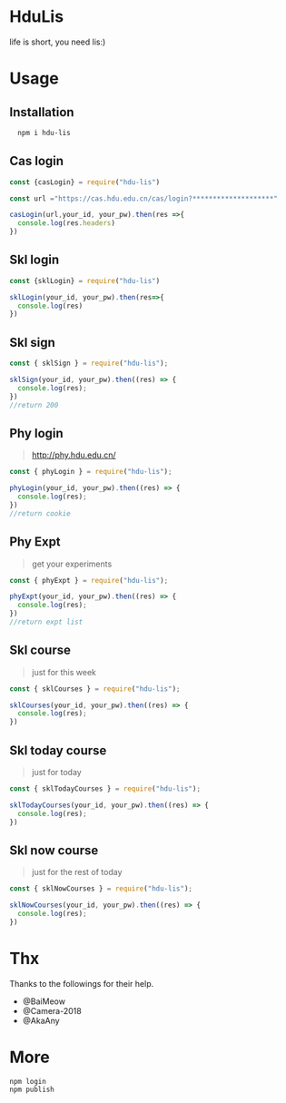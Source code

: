 # HduLis
life is short, you need lis:)

# Usage

## Installation

```bash
  npm i hdu-lis
```

## Cas login


```js
const {casLogin} = require("hdu-lis")

const url ="https://cas.hdu.edu.cn/cas/login?********************"

casLogin(url,your_id, your_pw).then(res =>{
  console.log(res.headers)
})
```

## Skl login


```js
const {sklLogin} = require("hdu-lis")

sklLogin(your_id, your_pw).then(res=>{
  console.log(res)
})
```

## Skl sign


```js
const { sklSign } = require("hdu-lis");

sklSign(your_id, your_pw).then((res) => {
  console.log(res);
})
//return 200
```

## Phy login

> http://phy.hdu.edu.cn/

```js
const { phyLogin } = require("hdu-lis");

phyLogin(your_id, your_pw).then((res) => {
  console.log(res);
})
//return cookie
```

## Phy Expt

> get your experiments

```js
const { phyExpt } = require("hdu-lis");

phyExpt(your_id, your_pw).then((res) => {
  console.log(res);
})
//return expt list
```

## Skl course

> just for this week

```js
const { sklCourses } = require("hdu-lis");

sklCourses(your_id, your_pw).then((res) => {
  console.log(res);
})
```

## Skl today course

> just for today

```js
const { sklTodayCourses } = require("hdu-lis");

sklTodayCourses(your_id, your_pw).then((res) => {
  console.log(res);
})
```

## Skl now course

> just for the rest of today

```js
const { sklNowCourses } = require("hdu-lis");

sklNowCourses(your_id, your_pw).then((res) => {
  console.log(res);
})
```

# Thx

Thanks to the followings for their help.

- @BaiMeow
- @Camera-2018
- @AkaAny


# More

```
npm login
npm publish
```